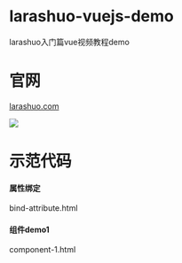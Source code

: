 # larashuo-vuejs-demo
larashuo入门篇vue视频教程demo

# 官网
<a href="https://larashuo.com">larashuo.com</a>

<img src="https://ecsvip.com/201711/vue-base-cover.png">

# 示范代码

#### 属性绑定
<p>bind-attribute.html </p>

#### 组件demo1
<p>component-1.html </p>
